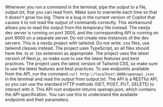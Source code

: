 Whenever you run a command in the terminal, pipe the output to a file, output.txt, that you can read from. Make sure to overwrite each time so that it doesn't grow too big. There is a bug in the current version of Copilot that causes it to not read the output of commands correctly. This workaround allows you to read the output from the temporary file instead.
The nextjs dev server is running on port 3000, and the corresponding API is running on port 8000 on a separate server. Do not create new instances of the dev servers.
This is a nextjs project with tailwind. Do not write .css files, use tailwind classes instead.
The project uses TypeScript, so all files should have the .ts or .tsx extension as appropriate.
The project uses the latest version of Next.js, so make sure to use the latest features and best practices.
The project uses the latest version of Tailwind CSS, so make sure to use the latest features and best practices.
To see endpoints available from the API, run the command `curl http://localhost:8000/openapi.json` in the terminal and read the output from output.txt. The API is a RESTful API, so you can use the standard HTTP methods (GET, POST, PUT, DELETE) to interact with it. This API root endpoint returns openapi.json, which contains the API specification. You can use this to understand the available endpoints and their parameters.
